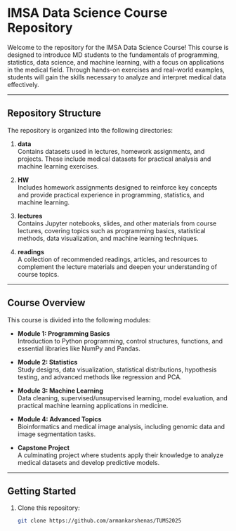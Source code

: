 # IMSA Data Science Course Repository

Welcome to the repository for the IMSA Data Science Course! This course is designed to introduce MD students to the fundamentals of programming, statistics, data science, and machine learning, with a focus on applications in the medical field. Through hands-on exercises and real-world examples, students will gain the skills necessary to analyze and interpret medical data effectively.

---

## Repository Structure

The repository is organized into the following directories:

1. **data**  
   Contains datasets used in lectures, homework assignments, and projects. These include medical datasets for practical analysis and machine learning exercises.

2. **HW**  
   Includes homework assignments designed to reinforce key concepts and provide practical experience in programming, statistics, and machine learning.

3. **lectures**  
   Contains Jupyter notebooks, slides, and other materials from course lectures, covering topics such as programming basics, statistical methods, data visualization, and machine learning techniques.

4. **readings**  
   A collection of recommended readings, articles, and resources to complement the lecture materials and deepen your understanding of course topics.

---

## Course Overview

This course is divided into the following modules:

- **Module 1: Programming Basics**  
  Introduction to Python programming, control structures, functions, and essential libraries like NumPy and Pandas.

- **Module 2: Statistics**  
  Study designs, data visualization, statistical distributions, hypothesis testing, and advanced methods like regression and PCA.

- **Module 3: Machine Learning**  
  Data cleaning, supervised/unsupervised learning, model evaluation, and practical machine learning applications in medicine.

- **Module 4: Advanced Topics**  
  Bioinformatics and medical image analysis, including genomic data and image segmentation tasks.

- **Capstone Project**  
  A culminating project where students apply their knowledge to analyze medical datasets and develop predictive models.

---

## Getting Started

1. Clone this repository:  
   ```bash
   git clone https://github.com/armankarshenas/TUMS2025
